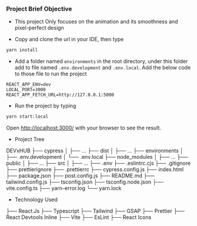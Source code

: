 ### Project Brief Objective

- This project Only focuses on the animation and its smoothness and pixel-perfect design

- Copy and clone the url in your IDE, then type

```bash
yarn install
```

- Add a folder named `environments` in the root directory, under this folder add to file named `.env.development` and `.env.local`. Add the below code to those file to run the project
```
REACT_APP_ENV=dev
LOCAL_PORT=3000
REACT_APP_FETCH_URL=http://127.0.0.1:5000
```

- Run the project by typing

```bash
yarn start:local
```

Open [ http://localhost:3000/](http://localhost:3000/) with your browser to see the result.

- Project Tree

DEVxHUB
├── cypress
│   ├── ...
├── dist
│   ├── ...
├── environments
│   ├── .env.development
│   └── .env.local
├── node_modules
│   ├── ...
├── public
│   ├── ...
├── src
│   ├── ...
├── .env
├── .eslintrc.cjs
├── .gitignore
├── prettierignore
├── .prettierrc
├── cypress.config.js
├── index.html
├── package.json
├── post.config.js
├── README.md
├── tailwind.config.js
├── tsconfig.json
├── tsconfig.node.json
├── vite.config.ts
├── yarn-error.log
└── yarn.lock

- Technology Used

├── React.Js
├── Typescript
├── Tailwind
├── GSAP
├── Prettier
├── React Devtools Inline
├── Vite
├── EsLint
├── React Icons